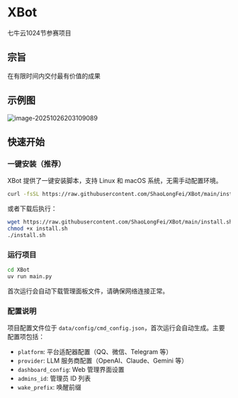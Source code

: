 # XBot
七牛云1024节参赛项目

## 宗旨
在有限时间内交付最有价值的成果

## 示例图

![image-20251026203109089](http://image.shaolongfei.com/202510262031233.png)

## 快速开始

### 一键安装（推荐）

XBot 提供了一键安装脚本，支持 Linux 和 macOS 系统，无需手动配置环境。

```bash
curl -fsSL https://raw.githubusercontent.com/ShaoLongFei/XBot/main/install.sh | bash
```

或者下载后执行：

```bash
wget https://raw.githubusercontent.com/ShaoLongFei/XBot/main/install.sh
chmod +x install.sh
./install.sh
```

### 运行项目

```bash
cd XBot
uv run main.py
```

首次运行会自动下载管理面板文件，请确保网络连接正常。

### 配置说明

项目配置文件位于 `data/config/cmd_config.json`，首次运行会自动生成。主要配置项包括：

- `platform`: 平台适配器配置（QQ、微信、Telegram 等）
- `provider`: LLM 服务商配置（OpenAI、Claude、Gemini 等）
- `dashboard_config`: Web 管理界面设置
- `admins_id`: 管理员 ID 列表
- `wake_prefix`: 唤醒前缀
